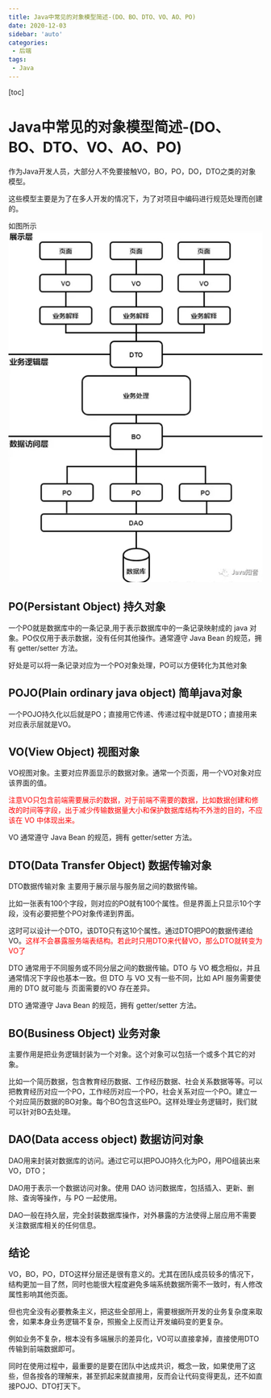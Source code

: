 ```yaml
---
title: Java中常见的对象模型简述-(DO、BO、DTO、VO、AO、PO)
date: 2020-12-03
sidebar: 'auto'
categories: 
 - 后端
tags:
 - Java
---
```


[toc]

# Java中常见的对象模型简述-(DO、BO、DTO、VO、AO、PO)

作为Java开发人员，大部分人不免要接触VO，BO，PO，DO，DTO之类的对象模型。

这些模型主要是为了在多人开发的情况下，为了对项目中编码进行规范处理而创建的。

如图所示
![blog_20240416204103.png](../blog_img/blog_20240416204103.png)

## PO(Persistant Object) 持久对象

一个PO就是数据库中的一条记录,用于表示数据库中的一条记录映射成的 java 对象。PO仅仅用于表示数据，没有任何其他操作。通常遵守 Java Bean 的规范，拥有 getter/setter 方法。

好处是可以将一条记录对应为一个PO对象处理，PO可以方便转化为其他对象

## POJO(Plain ordinary java object) 简单java对象

一个POJO持久化以后就是PO；直接用它传递、传递过程中就是DTO；直接用来对应表示层就是VO。

## VO(View Object) 视图对象

VO视图对象。主要对应界面显示的数据对象。通常一个页面，用一个VO对象对应该界面的值。

<span style="color: red;">注意VO只包含前端需要展示的数据，对于前端不需要的数据，比如数据创建和修改的时间等字段，出于减少传输数据量大小和保护数据库结构不外泄的目的，不应该在 VO 中体现出来。</span>

VO 通常遵守 Java Bean 的规范，拥有 getter/setter 方法。

## DTO(Data Transfer Object) 数据传输对象

DTO数据传输对象 主要用于展示层与服务层之间的数据传输。

比如一张表有100个字段，则对应的PO就有100个属性。但是界面上只显示10个字段，没有必要把整个PO对象传递到界面。

这时可以设计一个DTO，该DTO只有这10个属性。通过DTO把PO的数据传递给VO。<span style="color: red;">这样不会暴露服务端表结构。若此时只用DTO来代替VO，那么DTO就转变为VO了</span>

DTO 通常用于不同服务或不同分层之间的数据传输。DTO 与 VO 概念相似，并且通常情况下字段也基本一致。但 DTO 与 VO 又有一些不同，比如 API 服务需要使用的 DTO 就可能与 页面需要的VO 存在差异。

DTO 通常遵守 Java Bean 的规范，拥有 getter/setter 方法。

## BO(Business Object) 业务对象

主要作用是把业务逻辑封装为一个对象。这个对象可以包括一个或多个其它的对象。

比如一个简历数据，包含教育经历数据、工作经历数据、社会关系数据等等。可以把教育经历对应一个PO，工作经历对应一个PO，社会关系对应一个PO。建立一个对应简历数据的BO对象。每个BO包含这些PO。这样处理业务逻辑时，我们就可以针对BO去处理。

## DAO(Data access object) 数据访问对象

DAO用来封装对数据库的访问。通过它可以把POJO持久化为PO，用PO组装出来VO，DTO；

DAO用于表示一个数据访问对象。使用 DAO 访问数据库，包括插入、更新、删除、查询等操作，与 PO 一起使用。

DAO一般在持久层，完全封装数据库操作，对外暴露的方法使得上层应用不需要关注数据库相关的任何信息。

## 结论

VO，BO，PO，DTO这样分层还是很有意义的。尤其在团队成员较多的情况下，结构更加一目了然，同时也能很大程度避免多端系统数据所需不一致时，有人修改属性影响其他页面。

但也完全没有必要教条主义，把这些全部用上，需要根据所开发的业务复杂度来取舍，如果本身业务逻辑不复杂，照搬全上反而让开发编码变的更复杂。

例如业务不复杂，根本没有多端展示的差异化，VO可以直接拿掉，直接使用DTO传输到前端数据即可。

同时在使用过程中，最重要的是要在团队中达成共识，概念一致，如果使用了这些，但各按各的理解来，甚至抓起来就直接用，反而会让代码变得更乱，还不如直接POJO、DTO打天下。


